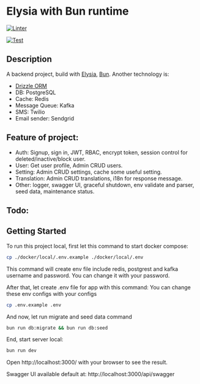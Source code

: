 # Elysia with Bun runtime

[![Linter](https://github.com/nguyenvanvy1999/elysia/actions/workflows/linter.yml/badge.svg)](https://github.com/nguyenvanvy1999/elysia/actions/workflows/linter.yml)

[![Test](https://github.com/nguyenvanvy1999/elysia/actions/workflows/test.yml/badge.svg)](https://github.com/nguyenvanvy1999/elysia/actions/workflows/test.yml)

## Description

A backend project, build with [Elysia](https://elysiajs.com/), [Bun](https://bun.sh/).
Another technology is:
- [Drizzle ORM](https://orm.drizzle.team/)
- DB: PostgreSQL
- Cache: Redis
- Message Queue: Kafka
- SMS: Twilio
- Email sender: Sendgrid

## Feature of project:

- Auth: Signup, sign in, JWT, RBAC, encrypt token, session control for deleted/inactive/block user.
- User: Get user profile, Admin CRUD users.
- Setting: Admin CRUD settings, cache some useful setting.
- Translation: Admin CRUD translations, i18n for response message.
- Other: logger, swagger UI, graceful shutdown, env validate and parser, seed data, maintenance status.

## Todo:

## Getting Started

To run this project local, first let this command to start docker compose:
```bash
cp ./docker/local/.env.example ./docker/local/.env
```

This command will create env file include redis, postgrest and kafka username and password. You can change it with your password.

After that, let create .env file for app with this command:
You can change these env configs with your configs
```bash
cp .env.example .env
```

And now, let run migrate and seed data command
```bash
bun run db:migrate && bun run db:seed
```

End, start server local:
```bash
bun run dev
```

Open http://localhost:3000/ with your browser to see the result.

Swagger UI available default at: http://localhost:3000/api/swagger